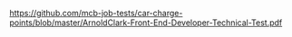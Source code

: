 https://github.com/mcb-job-tests/car-charge-points/blob/master/ArnoldClark-Front-End-Developer-Technical-Test.pdf
